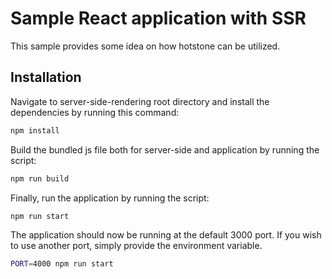 # Sample React application with SSR

This sample provides some idea on how hotstone can be utilized.

## Installation

Navigate to server-side-rendering root directory and install the dependencies by
running this command:

``` sh
npm install
```

Build the bundled js file both for server-side and application by running the
script:

``` sh
npm run build
```

Finally, run the application by running the script:

``` sh
npm run start
```

The application should now be running at the default 3000 port. If you wish to
use another port, simply provide the environment variable.

``` sh
PORT=4000 npm run start
```
